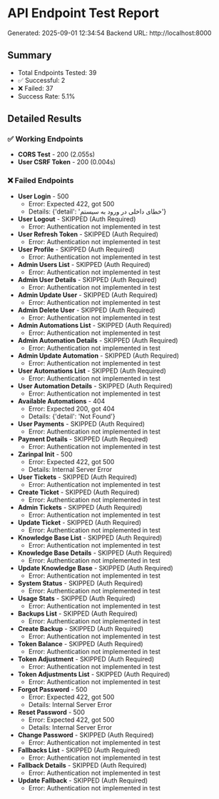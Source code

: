 
# API Endpoint Test Report
Generated: 2025-09-01 12:34:54
Backend URL: http://localhost:8000

## Summary
- Total Endpoints Tested: 39
- ✅ Successful: 2
- ❌ Failed: 37
- Success Rate: 5.1%

## Detailed Results

### ✅ Working Endpoints
- **CORS Test** - 200 (2.055s)
- **User CSRF Token** - 200 (0.004s)

### ❌ Failed Endpoints
- **User Login** - 500
  - Error: Expected 422, got 500
  - Details: {'detail': 'خطای داخلی در ورود به سیستم'}
- **User Logout** - SKIPPED (Auth Required)
  - Error: Authentication not implemented in test
- **User Refresh Token** - SKIPPED (Auth Required)
  - Error: Authentication not implemented in test
- **User Profile** - SKIPPED (Auth Required)
  - Error: Authentication not implemented in test
- **Admin Users List** - SKIPPED (Auth Required)
  - Error: Authentication not implemented in test
- **Admin User Details** - SKIPPED (Auth Required)
  - Error: Authentication not implemented in test
- **Admin Update User** - SKIPPED (Auth Required)
  - Error: Authentication not implemented in test
- **Admin Delete User** - SKIPPED (Auth Required)
  - Error: Authentication not implemented in test
- **Admin Automations List** - SKIPPED (Auth Required)
  - Error: Authentication not implemented in test
- **Admin Automation Details** - SKIPPED (Auth Required)
  - Error: Authentication not implemented in test
- **Admin Update Automation** - SKIPPED (Auth Required)
  - Error: Authentication not implemented in test
- **User Automations List** - SKIPPED (Auth Required)
  - Error: Authentication not implemented in test
- **User Automation Details** - SKIPPED (Auth Required)
  - Error: Authentication not implemented in test
- **Available Automations** - 404
  - Error: Expected 200, got 404
  - Details: {'detail': 'Not Found'}
- **User Payments** - SKIPPED (Auth Required)
  - Error: Authentication not implemented in test
- **Payment Details** - SKIPPED (Auth Required)
  - Error: Authentication not implemented in test
- **Zarinpal Init** - 500
  - Error: Expected 422, got 500
  - Details: Internal Server Error
- **User Tickets** - SKIPPED (Auth Required)
  - Error: Authentication not implemented in test
- **Create Ticket** - SKIPPED (Auth Required)
  - Error: Authentication not implemented in test
- **Admin Tickets** - SKIPPED (Auth Required)
  - Error: Authentication not implemented in test
- **Update Ticket** - SKIPPED (Auth Required)
  - Error: Authentication not implemented in test
- **Knowledge Base List** - SKIPPED (Auth Required)
  - Error: Authentication not implemented in test
- **Knowledge Base Details** - SKIPPED (Auth Required)
  - Error: Authentication not implemented in test
- **Update Knowledge Base** - SKIPPED (Auth Required)
  - Error: Authentication not implemented in test
- **System Status** - SKIPPED (Auth Required)
  - Error: Authentication not implemented in test
- **Usage Stats** - SKIPPED (Auth Required)
  - Error: Authentication not implemented in test
- **Backups List** - SKIPPED (Auth Required)
  - Error: Authentication not implemented in test
- **Create Backup** - SKIPPED (Auth Required)
  - Error: Authentication not implemented in test
- **Token Balance** - SKIPPED (Auth Required)
  - Error: Authentication not implemented in test
- **Token Adjustment** - SKIPPED (Auth Required)
  - Error: Authentication not implemented in test
- **Token Adjustments List** - SKIPPED (Auth Required)
  - Error: Authentication not implemented in test
- **Forgot Password** - 500
  - Error: Expected 422, got 500
  - Details: Internal Server Error
- **Reset Password** - 500
  - Error: Expected 422, got 500
  - Details: Internal Server Error
- **Change Password** - SKIPPED (Auth Required)
  - Error: Authentication not implemented in test
- **Fallbacks List** - SKIPPED (Auth Required)
  - Error: Authentication not implemented in test
- **Fallback Details** - SKIPPED (Auth Required)
  - Error: Authentication not implemented in test
- **Update Fallback** - SKIPPED (Auth Required)
  - Error: Authentication not implemented in test
